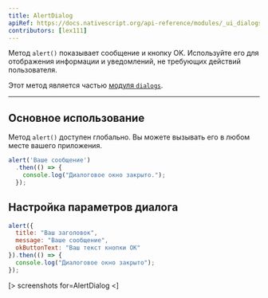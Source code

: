 ```yaml
---
title: AlertDialog
apiRef: https://docs.nativescript.org/api-reference/modules/_ui_dialogs_#alert
contributors: [lex111]
---
```


Метод `alert()` показывает сообщение и кнопку OK. Используйте его для отображения информации и уведомлений, не требующих действий пользователя.

Этот метод является частью [модуля `dialogs`](https://docs.nativescript.org/api-reference/modules/_ui_dialogs_).

---

## Основное использование

Метод `alert()` доступен глобально. Вы можете вызывать его в любом месте вашего приложения.

```javascript
alert('Ваше сообщение')
  .then(() => {
    console.log("Диалоговое окно закрыто.");
  });
```

## Настройка параметров диалога

```JavaScript
alert({
  title: "Ваш заголовок",
  message: "Ваше сообщение",
  okButtonText: "Ваш текст кнопки OK"
}).then(() => {
  console.log("Диалоговое окно закрыто");
});
```

[> screenshots for=AlertDialog <]
